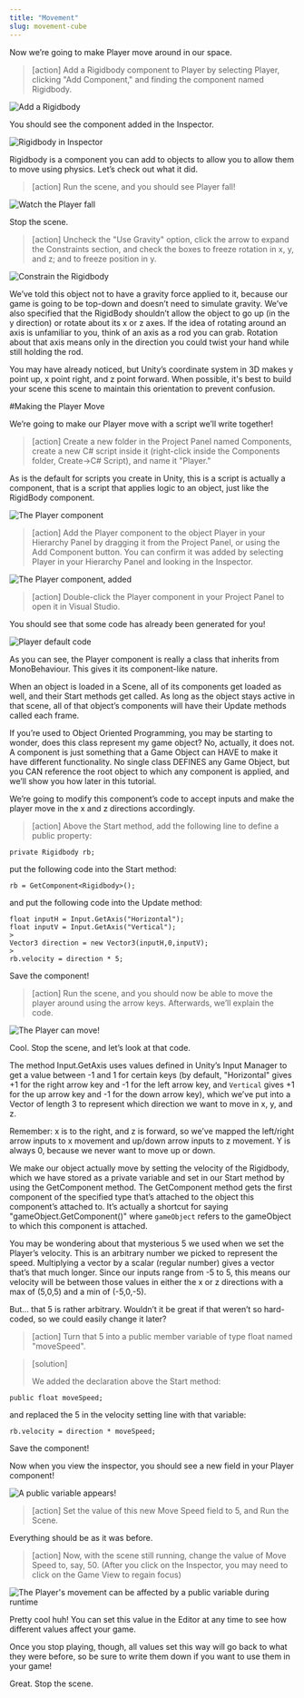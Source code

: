 ```yaml
---
title: "Movement"
slug: movement-cube
---
```


Now we’re going to make Player move around in our space.

> [action]
>Add a Rigidbody component to Player by selecting Player, clicking "Add Component," and finding the component named Rigidbody.

![Add a Rigidbody](../assets/image_17.png)

You should see the component added in the Inspector.

![Rigidbody in Inspector](../assets/image_18.png)

Rigidbody is a component you can add to objects to allow you to allow them to move using physics. Let’s check out what it did.

> [action]
>Run the scene, and you should see Player fall!

![Watch the Player fall](../assets/image81.gif)

Stop the scene.

> [action]
>Uncheck the "Use Gravity" option, click the arrow to expand the Constraints section, and check the boxes to freeze rotation in x, y, and z; and to freeze position in y.

![Constrain the Rigidbody](../assets/constraints.png)

We’ve told this object not to have a gravity force applied to it, because our game is going to be top-down and doesn’t need to simulate gravity. We’ve also specified that the RigidBody shouldn’t allow the object to go up (in the y direction) or rotate about its x or z axes. If the idea of rotating around an axis is unfamiliar to you, think of an axis as a rod you can grab. Rotation about that axis means only in the direction you could twist your hand while still holding the rod.

You may have already noticed, but Unity’s coordinate system in 3D makes y point up, x point right, and z point forward. When possible, it's best to build your scene this scene to maintain this orientation to prevent confusion.

#Making the Player Move


We’re going to make our Player move with a script we’ll write together!

> [action]
>Create a new folder in the Project Panel named Components, create a new C# script inside it (right-click inside the Components folder, Create->C# Script), and name it "Player."

As is the default for scripts you create in Unity, this is a script is actually a component, that is a script that applies logic to an object, just like the RigidBody component.

![The Player component](../assets/image_21.png)

> [action]
>Add the Player component to the object Player in your Hierarchy Panel by dragging it from the Project Panel, or using the Add Component button. You can confirm it was added by selecting Player in your Hierarchy Panel and looking in the Inspector.

![The Player component, added](../assets/image_22.png)

> [action]
>Double-click the Player component in your Project Panel to open it in Visual Studio.

You should see that some code has already been generated for you!

![Player default code](../assets/image_23.png)

As you can see, the Player component is really a class that inherits from MonoBehaviour. This gives it its component-like nature.

When an object is loaded in a Scene, all of its components get loaded as well, and their Start methods get called. As long as the object stays active in that scene, all of that object’s components will have their Update methods called each frame.

If you’re used to Object Oriented Programming, you may be starting to wonder, does this class represent my game object?  No, actually, it does not. A component is just something that a Game Object can HAVE to make it have different functionality. No single class DEFINES any Game Object, but you CAN reference the root object to which any component is applied, and we’ll show you how later in this tutorial.

We’re going to modify this component’s code to accept inputs and make the player move in the x and z directions accordingly.

> [action]
>Above the Start method, add the following line to define a public property:
>
```
private Rigidbody rb;
```
>
put the following code into the Start method:
>
```
rb = GetComponent<Rigidbody>();
```
>
and put the following code into the Update method:
>
```
float inputH = Input.GetAxis("Horizontal");
float inputV = Input.GetAxis("Vertical");
>
Vector3 direction = new Vector3(inputH,0,inputV);
>
rb.velocity = direction * 5;
```
>

Save the component!

> [action]
>Run the scene, and you should now be able to move the player around using the arrow keys. Afterwards, we’ll explain the code.

![The Player can move!](../assets/image44.gif)

Cool. Stop the scene, and let’s look at that code.

The method Input.GetAxis uses values defined in Unity’s Input Manager to get a value between -1 and 1 for certain keys (by default, "Horizontal" gives +1 for the right arrow key and -1 for the left arrow key, and `Vertical` gives +1 for the up arrow key and -1 for the down arrow key), which we’ve put into a Vector of length 3 to represent which direction we want to move in x, y, and z.   

Remember: x is to the right, and z is forward, so we’ve mapped the left/right arrow inputs to x movement and up/down arrow inputs to z movement. Y is always 0, because we never want to move up or down.

We make our object actually move by setting the velocity of the Rigidbody, which we have stored as a private variable and set in our Start method by using the GetComponent method. The GetComponent method gets the first component of the specified type that’s attached to the object this component’s attached to. It’s actually a shortcut for saying "gameObject.GetComponent<Foo>()" where `gameObject` refers to the gameObject to which this component is attached.

You may be wondering about that mysterious 5 we used when we set the Player’s velocity. This is an arbitrary number we picked to represent the speed. Multiplying a vector by a scalar (regular number) gives a vector that’s that much longer. Since our inputs range from -5 to 5, this means our velocity will be between those values in either the x or z directions with a max of (5,0,5) and a min of (-5,0,-5).

But… that 5 is rather arbitrary. Wouldn’t it be great if that weren’t so hard-coded, so we could easily change it later?

> [action]
>Turn that 5 into a public member variable of type float named "moveSpeed".

<!-- -->

> [solution]
>
>We added the declaration above the Start method:
>
```
public float moveSpeed;
```
>
and replaced the 5 in the velocity setting line with that variable:
>
```
rb.velocity = direction * moveSpeed;
```

Save the component!

Now when you view the inspector, you should see a new field in your Player component!

![A public variable appears!](../assets/image_25.png)

> [action]
>Set the value of this new Move Speed field to 5, and Run the Scene.

Everything should be as it was before.

> [action]
>Now, with the scene still running, change the value of Move Speed to, say, 50. (After you click on the Inspector, you may need to click on the Game View to regain focus)

![The Player's movement can be affected by a public variable during runtime](../assets/image58.gif)

Pretty cool huh!  You can set this value in the Editor at any time to see how different values affect your game.

Once you stop playing, though, all values set this way will go back to what they were before, so be sure to write them down if you want to use them in your game!

Great. Stop the scene.
